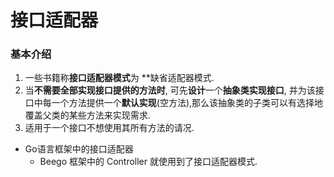# 接口适配器



### 基本介绍

1. 一些书籍称**接口适配器模式**为 **缺省适配器模式.
2. 当**不需要全部实现接口提供的方法时**, 可先**设计**一个**抽象类实现接口**, 并为该接口中每一个方法提供一个**默认实现**(空方法),那么该抽象类的子类可以有选择地覆盖父类的某些方法来实现需求.
3. 适用于一个接口不想使用其所有方法的请况.




* Go语言框架中的接口适配器
  * Beego 框架中的 Controller 就使用到了接口适配器模式.

